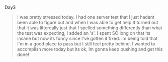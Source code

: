 Day3

>I was pretty stressed today. I had one server test that I just hadent been able to figure out and when I was able to get help It turned out that it was littereally just that I spelled something differently than what the test was expecting, I added an 's'. I spent SO long on that its insane but now its funny since I've gotten it fixed. Im being told that I'm in a good place to pass but I still feel pretty behind. I wanted to accomplish more today but its ok, Im gonna keep pushing and get this done!

